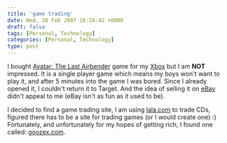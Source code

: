```yaml
---
title: 'game trading'
date: Wed, 28 Feb 2007 16:24:42 +0000
draft: false
tags: [Personal, Technology]
categories: [Personal, Technology]
type: post
---
```


I bought [Avatar: The Last Airbender](http://www.amazon.com/THQ-752919520581-Avatar-Last-Airbender/dp/B000FII15I/sr=8-1/qid=1172679321/ref=pd_bbs_sr_1/002-2319958-5828017?ie=UTF8&s=videogames) game for my [Xbox](http://www.microsoft.com/xbox/) but I am **NOT** impressed. It is a single player game which means my boys won't want to play it, and after 5 minutes into the game I was bored. Since I already opened it, I couldn't return it to Target. And the idea of selling it on [eBay](http://www.ebay.com) didn't appeal to me (eBay isn't as fun as it used to be).

I decided to find a game trading site, I am using [lala.com](http://www.lala.com/frontend/action/karma?userToken=15338@12708) to trade CDs, figured there has to be a site for trading games (or I would create one) :) Fortunately, and unfortunately for my hopes of getting rich, I found one called: [goozex.com](http://www.goozex.com).